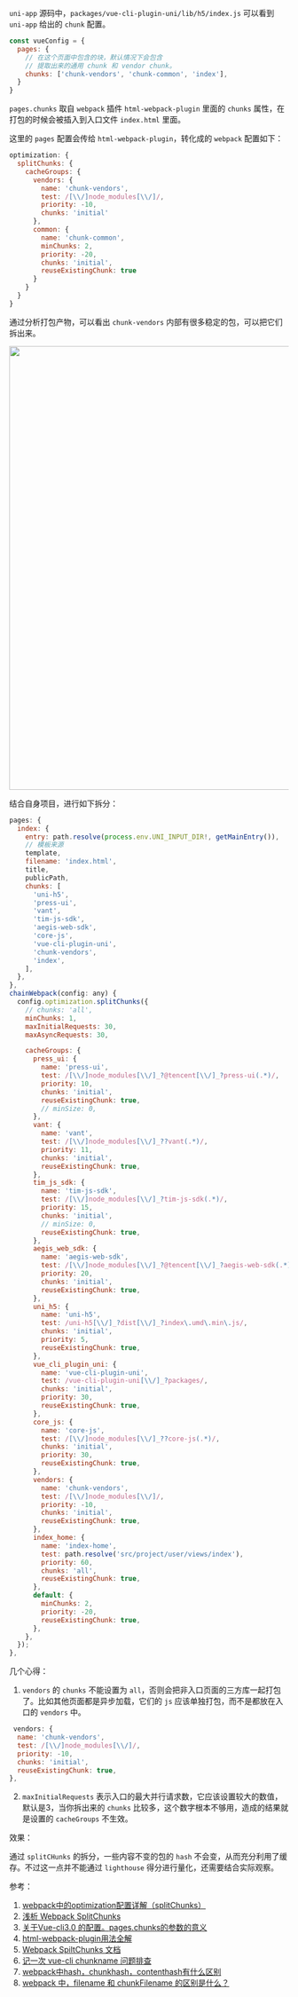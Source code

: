 
`uni-app` 源码中，`packages/vue-cli-plugin-uni/lib/h5/index.js` 可以看到 `uni-app` 给出的 `chunk` 配置。

```js
const vueConfig = {
  pages: {
    // 在这个页面中包含的块，默认情况下会包含
    // 提取出来的通用 chunk 和 vendor chunk。
    chunks: ['chunk-vendors', 'chunk-common', 'index'],
  }
}
```

`pages.chunks` 取自 `webpack` 插件 `html-webpack-plugin` 里面的 `chunks` 属性，在打包的时候会被插入到入口文件 `index.html` 里面。

这里的 `pages` 配置会传给 `html-webpack-plugin`，转化成的 `webpack` 配置如下：

```js
optimization: {
  splitChunks: {
    cacheGroups: {
      vendors: {
        name: 'chunk-vendors',
        test: /[\\/]node_modules[\\/]/,
        priority: -10,
        chunks: 'initial'
      },
      common: {
        name: 'chunk-common',
        minChunks: 2,
        priority: -20,
        chunks: 'initial',
        reuseExistingChunk: true
      }
    }
  }
}
```

通过分析打包产物，可以看出 `chunk-vendors` 内部有很多稳定的包，可以把它们拆出来。

<img src="https://mike-1255355338.cos.ap-guangzhou.myqcloud.com/article/2024/3/own_mike_04720f5e5f3126597a.png" width="800">


结合自身项目，进行如下拆分：

```js
pages: {
  index: {
    entry: path.resolve(process.env.UNI_INPUT_DIR!, getMainEntry()),
    // 模板来源
    template,
    filename: 'index.html',
    title,
    publicPath,
    chunks: [
      'uni-h5',
      'press-ui',
      'vant',
      'tim-js-sdk',
      'aegis-web-sdk',
      'core-js',
      'vue-cli-plugin-uni',
      'chunk-vendors',
      'index',
    ],
  },
},
chainWebpack(config: any) {
  config.optimization.splitChunks({
    // chunks: 'all',
    minChunks: 1,
    maxInitialRequests: 30,
    maxAsyncRequests: 30,

    cacheGroups: {
      press_ui: {
        name: 'press-ui',
        test: /[\\/]node_modules[\\/]_?@tencent[\\/]_?press-ui(.*)/,
        priority: 10,
        chunks: 'initial',
        reuseExistingChunk: true,
        // minSize: 0,
      },
      vant: {
        name: 'vant',
        test: /[\\/]node_modules[\\/]_??vant(.*)/,
        priority: 11,
        chunks: 'initial',
        reuseExistingChunk: true,
      },
      tim_js_sdk: {
        name: 'tim-js-sdk',
        test: /[\\/]node_modules[\\/]_?tim-js-sdk(.*)/,
        priority: 15,
        chunks: 'initial',
        // minSize: 0,
        reuseExistingChunk: true,
      },
      aegis_web_sdk: {
        name: 'aegis-web-sdk',
        test: /[\\/]node_modules[\\/]_?@tencent[\\/]_?aegis-web-sdk(.*)/,
        priority: 20,
        chunks: 'initial',
        reuseExistingChunk: true,
      },
      uni_h5: {
        name: 'uni-h5',
        test: /uni-h5[\\/]_?dist[\\/]_?index\.umd\.min\.js/,
        chunks: 'initial',
        priority: 5,
        reuseExistingChunk: true,
      },
      vue_cli_plugin_uni: {
        name: 'vue-cli-plugin-uni',
        test: /vue-cli-plugin-uni[\\/]_?packages/,
        chunks: 'initial',
        priority: 30,
        reuseExistingChunk: true,
      },
      core_js: {
        name: 'core-js',
        test: /[\\/]node_modules[\\/]_??core-js(.*)/,
        chunks: 'initial',
        priority: 30,
        reuseExistingChunk: true,
      },
      vendors: {
        name: 'chunk-vendors',
        test: /[\\/]node_modules[\\/]/,
        priority: -10,
        chunks: 'initial',
        reuseExistingChunk: true,
      },
      index_home: {
        name: 'index-home',
        test: path.resolve('src/project/user/views/index'),
        priority: 60,
        chunks: 'all',
        reuseExistingChunk: true,
      },
      default: {
        minChunks: 2,
        priority: -20,
        reuseExistingChunk: true,
      },
    },
  });
},
```


几个心得：

1. `vendors` 的 `chunks` 不能设置为 `all`，否则会把非入口页面的三方库一起打包了。比如其他页面都是异步加载，它们的 `js` 应该单独打包，而不是都放在入口的 `vendors` 中。


```js
 vendors: {
  name: 'chunk-vendors',
  test: /[\\/]node_modules[\\/]/,
  priority: -10,
  chunks: 'initial',
  reuseExistingChunk: true,
},
```

2. `maxInitialRequests` 表示入口的最大并行请求数，它应该设置较大的数值，默认是3，当你拆出来的 `chunks` 比较多，这个数字根本不够用，造成的结果就是设置的 `cacheGroups` 不生效。


效果：

通过 `splitCHunks` 的拆分，一些内容不变的包的 `hash` 不会变，从而充分利用了缓存。不过这一点并不能通过 `lighthouse` 得分进行量化，还需要结合实际观察。

参考：

1. [webpack中的optimization配置详解（splitChunks）](https://juejin.cn/post/7052882701187022856)
2. [浅析 Webpack SplitChunks](https://juejin.cn/post/7324384460136022026)
3. [关于Vue-cli3.0 的配置。pages.chunks的参数的意义](https://segmentfault.com/q/1010000016925412)
4. [html-webpack-plugin用法全解](https://segmentfault.com/a/1190000007294861)
5. [Webpack SpiltChunks 文档](https://v4.webpack.js.org/plugins/split-chunks-plugin/#optimizationsplitchunks)
6. [记一次 vue-cli chunkname 问题排查](https://gemicat.github.io/webpack/2019/08/18/vue_cli_chunkname-webpack/)
7. [webpack中hash，chunkhash，contenthash有什么区别](https://zhuanlan.zhihu.com/p/416294253)
8. [webpack 中，filename 和 chunkFilename 的区别是什么？](https://blog.csdn.net/yexudengzhidao/article/details/123331759)
